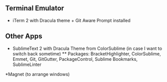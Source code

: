## Terminal Emulator ##
* iTerm 2 with Dracula theme + Git Aware Prompt installed

## Other Apps ##
* SublimeText 2 with Dracula Theme from ColorSublime (in case I want to switch back sometime)
	** Packages: BracketHighlighter, ColorSublime, Emmet, Git, GitGutter, PackageControl, Sublime Bookmarks, SublimeLinter

*Magnet (to arrange windows)

